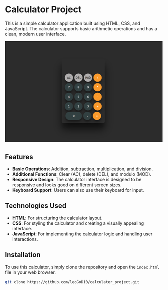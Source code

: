 # Calculator Project

This is a simple calculator application built using HTML, CSS, and JavaScript. The calculator supports basic arithmetic operations and has a clean, modern user interface.

![Calculator Preview](image.png)

## Features

- **Basic Operations**: Addition, subtraction, multiplication, and division.
- **Additional Functions**: Clear (AC), delete (DEL), and modulo (MOD).
- **Responsive Design**: The calculator interface is designed to be responsive and looks good on different screen sizes.
- **Keyboard Support**: Users can also use their keyboard for input.

## Technologies Used

- **HTML**: For structuring the calculator layout.
- **CSS**: For styling the calculator and creating a visually appealing interface.
- **JavaScript**: For implementing the calculator logic and handling user interactions.

## Installation

To use this calculator, simply clone the repository and open the `index.html` file in your web browser.

```bash
git clone https://github.com/leoGoD10/calculater_project.git
